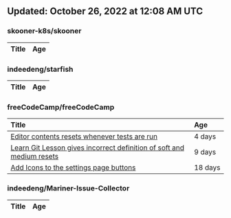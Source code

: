 ## Updated: October 26, 2022 at 12:08 AM UTC


### skooner-k8s/skooner
|**Title**|**Age**|
|:----|:----|


### indeedeng/starfish
|**Title**|**Age**|
|:----|:----|


### freeCodeCamp/freeCodeCamp
|**Title**|**Age**|
|:----|:----|
|[Editor contents resets whenever tests are run](https://github.com/freeCodeCamp/freeCodeCamp/issues/48173)|4&nbsp;days|
|[Learn Git Lesson gives incorrect definition of soft and medium resets](https://github.com/freeCodeCamp/freeCodeCamp/issues/48079)|9&nbsp;days|
|[Add Icons to the settings page buttons](https://github.com/freeCodeCamp/freeCodeCamp/issues/47924)|18&nbsp;days|


### indeedeng/Mariner-Issue-Collector
|**Title**|**Age**|
|:----|:----|